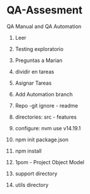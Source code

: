 # QA-Assesment
QA Manual and QA Automation


1. Leer
2. Testing exploratorio
3. Preguntas a Marian
4. dividir en tareas
5. Asignar Tareas
6. Add Automation branch 


1. Repo  -git ignore - readme
2. directories: src - features
3. configure: nvm use v14.19.1
4. npm init  package.json
5. npm install
6. 1pom  - Project Object Model 
7. support directory
8. utils directory

